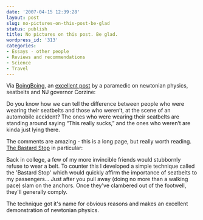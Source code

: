 ```yaml
---
date: '2007-04-15 12:39:28'
layout: post
slug: no-pictures-on-this-post-be-glad
status: publish
title: No pictures on this post. Be glad.
wordpress_id: '313'
categories:
- Essays - other people
- Reviews and recommendations
- Science
- Travel
---
```


Via [BoingBoing](http://www.boingboing.net/2007/04/14/why_you_should_wear_.html), an [excellent post](http://nielsenhayden.com/makinglight/archives/008845.html) by a paramedic on newtonian physics, seatbelts and NJ governor Corzine:



> 
Do you know how we can tell the difference between people who were wearing their seatbelts and those who weren’t, at the scene of an automobile accident? The ones who were wearing their seatbelts are standing around saying “This really sucks,” and the ones who weren’t are kinda just lying there.




The comments are amazing - this is a long page, but really worth reading. [The Bastard Stop](http://nielsenhayden.com/makinglight/archives/008845.html#180570) in particular:



> 
Back in college, a few of my more invincible friends would stubbornly refuse to wear a belt. To counter this I developed a simple technique called the 'Bastard Stop' which would quickly affirm the importance of seatbelts to my passengers... Just after you pull away (doing no more than a walking pace) slam on the anchors. Once they've clambered out of the footwell, they'll generally comply.

The technique got it's name for obvious reasons and makes an excellent demonstration of newtonian physics.





